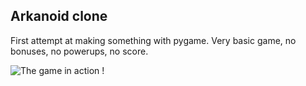 ## Arkanoid clone

First attempt at making something with pygame. Very basic game, no bonuses, no powerups, no score.

![The game in action !](http://i.imgur.com/oJZUpa4.png "The game in action !")



